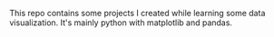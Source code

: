 This repo contains some projects I created while learning some data visualization. It's mainly python with matplotlib and pandas.
